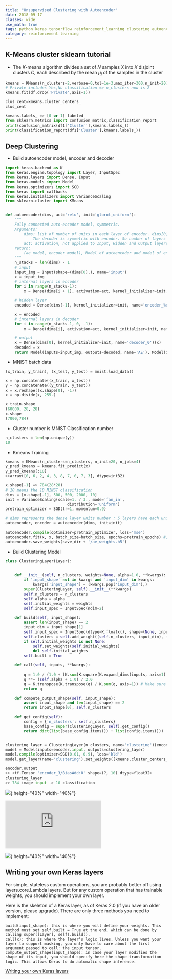 ```yaml
---
title: "Unsupervised Clustering with Autoencoder"
date: 2018-09-17
classes: wide
use_math: true
tags: python keras tensorflow reinforcement_learning clustering autoencoder k-means
category: reinforcement learning
---
```


## K-Means cluster sklearn tutorial

- The $K$-means algorithm divides a set of $N$ samples $X$ into $K$ disjoint clusters $C$, each described by the mean $\mu_j$ of the samples in the cluster


```python
kmeans = KMeans(n_clusters=2,verbose=0,tol=1e-3,max_iter=300,n_init=20)
# Private includes Yes,No classification => n_clusters now is 2
kmeans.fit(df.drop('Private',axis=1))

clus_cent=kmeans.cluster_centers_
clus_cent

kmeans.labels_ => [0 or 1] labeled 
from sklearn.metrics import confusion_matrix,classification_report
print(confusion_matrix(df1['Cluster'],kmeans.labels_))
print(classification_report(df1['Cluster'],kmeans.labels_))

```


## Deep Clustering 

- Build autoencoder model, encoder and decoder 


```python
import keras.backend as K
from keras.engine.topology import Layer, InputSpec
from keras.layers import Dense, Input
from keras.models import Model
from keras.optimizers import SGD
from keras import callbacks
from keras.initializers import VarianceScaling
from sklearn.cluster import KMeans


def autoencoder(dims, act='relu', init='glorot_uniform'):
    """
    Fully connected auto-encoder model, symmetric.
    Arguments:
        dims: list of number of units in each layer of encoder. dims[0] is input dim, dims[-1] is units in hidden layer.
            The decoder is symmetric with encoder. So number of layers of the auto-encoder is 2*len(dims)-1
        act: activation, not applied to Input, Hidden and Output layers
    return:
        (ae_model, encoder_model), Model of autoencoder and model of encoder
    """
    n_stacks = len(dims) - 1
    # input
    input_img = Input(shape=(dims[0],), name='input')
    x = input_img
    # internal layers in encoder
    for i in range(n_stacks-1):
        x = Dense(dims[i + 1], activation=act, kernel_initializer=init, name='encoder_%d' % i)(x)

    # hidden layer
    encoded = Dense(dims[-1], kernel_initializer=init, name='encoder_%d' % (n_stacks - 1))(x)  # hidden layer, features are extracted from here

    x = encoded
    # internal layers in decoder
    for i in range(n_stacks-1, 0, -1):
        x = Dense(dims[i], activation=act, kernel_initializer=init, name='decoder_%d' % i)(x)

    # output
    x = Dense(dims[0], kernel_initializer=init, name='decoder_0')(x)
    decoded = x
    return Model(inputs=input_img, outputs=decoded, name='AE'), Model(inputs=input_img, outputs=encoded, name='encoder')
```

- MNIST batch data 

```python
(x_train, y_train), (x_test, y_test) = mnist.load_data()

x = np.concatenate((x_train, x_test))
y = np.concatenate((y_train, y_test))
x = x.reshape((x.shape[0], -1))
x = np.divide(x, 255.)

x_train.shape
(60000, 28, 28)
x.shape
(7000,784)
```

- Cluster number is MNIST Classification number

```python
n_clusters = len(np.unique(y))
10
```

- Kmeans Training

```python
kmeans = KMeans(n_clusters=n_clusters, n_init=20, n_jobs=4)
y_pred_kmeans = kmeans.fit_predict(x)
y_pred_kmeans[:10]
>>array([0, 6, 2, 4, 3, 8, 7, 0, 7, 3], dtype=int32)
```

```python
x.shape[-1] => 784(28*28)
# 10 means the 10 MINST classification
dims = [x.shape[-1], 500, 500, 2000, 10]
init = VarianceScaling(scale=1. / 3., mode='fan_in',
                           distribution='uniform')
pretrain_optimizer = SGD(lr=1, momentum=0.9)

# dims represents the dense layer units number : 5 layers have each unit cell number
autoencoder, encoder = autoencoder(dims, init=init)

autoencoder.compile(optimizer=pretrain_optimizer, loss='mse')
autoencoder.fit(x, x, batch_size=batch_size, epochs=pretrain_epochs) #, callbacks=cb)
autoencoder.save_weights(save_dir + '/ae_weights.h5')

```

- Build Clustering Model

```python
class ClusteringLayer(Layer):
    

    def __init__(self, n_clusters, weights=None, alpha=1.0, **kwargs):
        if 'input_shape' not in kwargs and 'input_dim' in kwargs:
            kwargs['input_shape'] = (kwargs.pop('input_dim'),)
        super(ClusteringLayer, self).__init__(**kwargs)
        self.n_clusters = n_clusters
        self.alpha = alpha
        self.initial_weights = weights
        self.input_spec = InputSpec(ndim=2)

    def build(self, input_shape):
        assert len(input_shape) == 2
        input_dim = input_shape[1]
        self.input_spec = InputSpec(dtype=K.floatx(), shape=(None, input_dim))
        self.clusters = self.add_weight((self.n_clusters, input_dim), initializer='glorot_uniform', name='clusters')
        if self.initial_weights is not None:
            self.set_weights(self.initial_weights)
            del self.initial_weights
        self.built = True

    def call(self, inputs, **kwargs):
    
        q = 1.0 / (1.0 + (K.sum(K.square(K.expand_dims(inputs, axis=1) - self.clusters), axis=2) / self.alpha))
        q **= (self.alpha + 1.0) / 2.0
        q = K.transpose(K.transpose(q) / K.sum(q, axis=1)) # Make sure each sample's 10 values add up to 1.
        return q

    def compute_output_shape(self, input_shape):
        assert input_shape and len(input_shape) == 2
        return input_shape[0], self.n_clusters

    def get_config(self):
        config = {'n_clusters': self.n_clusters}
        base_config = super(ClusteringLayer, self).get_config()
        return dict(list(base_config.items()) + list(config.items()))


clustering_layer = ClusteringLayer(n_clusters, name='clustering')(encoder.output)
model = Model(inputs=encoder.input, outputs=clustering_layer)
model.compile(optimizer=SGD(0.01, 0.9), loss='kld')
model.get_layer(name='clustering').set_weights([kmeans.cluster_centers_])

encoder.output
>> <tf.Tensor 'encoder_3/BiasAdd:0' shape=(?, 10) dtype=float32>
clustering_layer
>> 784 image input -> 10 classification 

```

![](../../pictures/clusterkeras/model.png){:height="40%" width="40%"}


![Unsupervised Deep Embedding for Clustering Analysis](https://arxiv.org/pdf/1511.06335.pdf)

![](../../pictures/clusterkeras/KL.png){:height="40%" width="40%"}



## Writing your own Keras layers

For simple, stateless custom operations, you are probably better off using layers.core.Lambda layers. But for any custom operation that has trainable weights, you should implement your own layer.

Here is the skeleton of a Keras layer, as of Keras 2.0 (if you have an older version, please upgrade). There are only three methods you need to implement:

    build(input_shape): this is where you will define your weights. This method must set self.built = True at the end, which can be done by calling super([Layer], self).build().
    call(x): this is where the layer's logic lives. Unless you want your layer to support masking, you only have to care about the first argument passed to call: the input tensor.
    compute_output_shape(input_shape): in case your layer modifies the shape of its input, you should specify here the shape transformation logic. This allows Keras to do automatic shape inference.

[Writing your own Keras layers](https://keras.io/layers/writing-your-own-keras-layers/)










